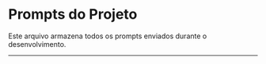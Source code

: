 # Prompts do Projeto

Este arquivo armazena todos os prompts enviados durante o desenvolvimento.

--- 